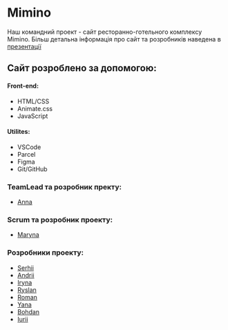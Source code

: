# Mimino

Наш командний проект - сайт ресторанно-готельного комплексу Mimino. Більш
детальна інформація про сайт та розробників наведена в
[презентації](https://docs.google.com/presentation/d/1AyAXHcbdQMy26B1RKM0NCBxTvkT1TMi8iPZBAJYufWw/edit#slide=id.g1213a43354d_0_694)

## Сайт розроблено за допомогою:

#### Front-end:

- HTML/CSS
- Animate.css
- JavaScript

#### Utilites:

- VSCode
- Parcel
- Figma
- Git/GitHub

### TeamLead та розробник пректу:

- [Anna](https://github.com/sav-anna)

### Scrum та розробник проекту:

- [Maryna](https://github.com/MisuykMaryna)

### Розробники проекту:

- [Serhii](https://github.com/Serhii-Saproshyn)
- [Andrii](https://github.com/AndriiKrymchak)
- [Iryna](https://github.com/IrynaValchuk)
- [Ryslan](https://github.com/GaRubos)
- [Roman](https://github.com/RomanKotsiubivskyi)
- [Yana](https://github.com/YanaS9999)
- [Bohdan](https://github.com/bohdan0097)
- [Iurii](https://github.com/iuriisapozhynskyi)
